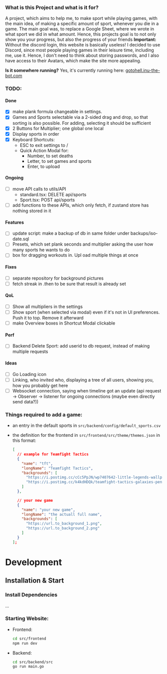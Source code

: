 ### What is this Project and what is it for?

A project, which aims to help me, to make sport while playing games, with the main idea, of
making a specific amount of sport, whenever you die in a game.
The main goal was, to replace a Google Sheet, where we wrote in what sport we did
in what amount. Hence, this projects goal is to not only show you your progress, but also the
progress of your friends
**Important:** Without the discord login, this website is basically useless! I decided to use
Discord, since most people playing games in their leisure time, including me, use it. Hence, I don't need
to think about storing passwords, and I also have access to their Avatars, which make the site more appealing.

**Is it somewhere running?**
Yes, it's currently running here: [gotohell.inu-the-bot.com](https://gotohell.inu-the-bot.com)

### TODO:

#### Done

- [x] make plank formula changeable in settings.
- [x] Games and Sports selectable via a 2-sided drag and drop, so that sorting is also possible. For adding, selecting it should be sufficient
- [x] 2 Buttons for Multiplier; one global one local
- [x] Display sports in order
- [x] Keyboard Shortcuts:
  - ESC to exit settings to /
  - Quick Action Modal for:
    - Number, to set deaths
    - Letter, to set games and sports
    - Enter, to upload

#### Ongoing

- [ ] move API calls to utils/API
  - standard.tsx: DELETE api/sports
  - Sport.tsx: POST api/sports
- [ ] add functions to these APIs, which only fetch, if zustand store has nothing stored in it

#### Features

- [ ] update script: make a backup of db in same folder under backups/iso-date.sql
- [ ] Presets, which set plank seconds and multiplier asking the user how many sports he wants to do
- [ ] box for dragging workouts in. Upl oad multiple things at once

#### Fixes

- [ ] separate repository for background pictures
- [ ] fetch streak in .then to be sure that result is already set

#### QoL

- [ ] Show all multipliers in the settings
- [ ] Show sport (when selected via modal) even if it's not in UI preferences. Push it to top. Remove it afterward
- [ ] make Overview boxes in Shortcut Modal clickable

#### Perf

- [ ] Backend Delete Sport: add userid to db request, instead of making multiple requests

#### Ideas

- [ ] Go Loading icon
- [ ] Linking, who invited who, displaying a tree of all users, showing you, how you probably get here
- [ ] Websocket connection, saying when timeline got an update (api request -> Observer -> listener for ongoing connections (maybe even directly send data?))

### Things required to add a game:

- an entry in the default sports in `src/backend/config/default_sports.csv`
- the definition for the frontend in `src/frontend/src/theme/themes.json` in this format:

  ```json
  [
    // example for Teamfight Tactics
    {
      "name": "tft",
      "longName": "Teamfight Tactics",
      "backgrounds": [
        "https://i.postimg.cc/cCc5PpJN/wp7407642-little-legends-wallpapers.jpg",
        "https://i.postimg.cc/k4kdHDQk/teamfight-tactics-galaxies-penguin-featherknight-uhdpaper-com-4-K-7-1270.jpg"
      ]
    },

    // your new game
    {
      "name": "your new game",
      "longName": "the actuall full name",
      "backgrounds": [
        "https://url.to_background_1.png",
        "https://url.to_background_2.png"
      ]
    }
  ];
  ```

# Development

## Installation & Start

### Install Dependencies

...

### Starting Website:

- Frontend:
  ```bash
  cd src/frontend
  npm run dev
  ```
- Backend:
  ```bash
  cd src/backend/src
  go run main.go
  ```
